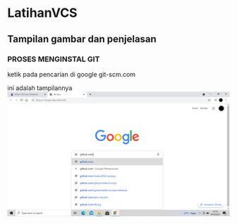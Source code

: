 # LatihanVCS
## Tampilan gambar dan penjelasan

### PROSES MENGINSTAL GIT
ketik pada pencarian di google git-scm.com<p>
ini adalah tampilannya
![Gambar 1](tab_screenshoot/ss1.png.png)